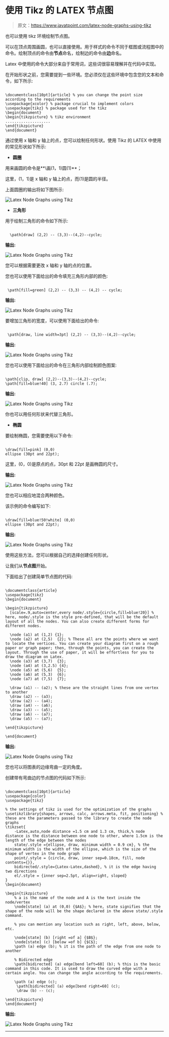 # 使用 Tikz 的 LATEX 节点图

> 原文：<https://www.javatpoint.com/latex-node-graphs-using-tikz>

也可以使用 tikz 环境绘制节点图。

可以在顶点周围画圆，也可以直接使用。用于样式的命令不同于框图或流程图中的命令。绘制顶点的命令由**节点**命名，绘制边的命令由**边**命名。

Latex 中使用的命令大部分来自于常用词，这些词很容易理解并在代码中实现。

在开始形状之前，您需要提到一些环境。您必须仅在这些环境中包含您的文本和命令，如下所示:

```

\documentclass[10pt]{article} % you can change the point size according to the requirements
\usepackage{xcolor} % package crucial to implement colors
\usepackage{tikz} % package used for the tikz
\begin{document}
\begin{tikzpicture} % tikz environment 
....................
\end{tikzpicture}
\end{document}

```

通过使用 x 轴和 y 轴上的点，您可以绘制任何形状。使用 Tikz 的 LATEX 中使用的常见形状如下所示:

*   **圆圈**

用来画圆的命令是**\画(1，1)圆(1)**；

这里，(1，1)是 x 轴和 y 轴上的点，而(1)是圆的半径。

上面圆圈的输出将如下图所示:

![Latex Node Graphs using Tikz](img/ea9735223a8b22ecc4d2e4cdc22137cd.png)

*   **三角形**

用于绘制三角形的命令如下所示:

```

  \path[draw] (2,2) -- (3,3)--(4,2)--cycle;

```

**输出:**

![Latex Node Graphs using Tikz](img/c4e8fb1691a47554044fcf9db6d3b697.png)

您可以根据需要更改 x 轴和 y 轴的点的位置。

您也可以使用下面给出的命令填充三角形内部的颜色:

```

 \path[fill=green] (2,2) -- (3,3) -- (4,2) -- cycle; 

```

**输出:**

![Latex Node Graphs using Tikz](img/6908c73391448059b3077663e9385b8c.png)

要增加三角形的宽度，可以使用下面给出的命令:

```

 \path[draw, line width=3pt] (2,2) -- (3,3)--(4,2)--cycle; 

```

**输出:**

![Latex Node Graphs using Tikz](img/be7e9c219f0b89681b770ac53e814514.png)

您也可以使用下面给出的命令在三角形内部绘制颜色图案:

```

\path[clip, draw] (2,2)--(3,3)--(4,2)--cycle;
\path[fill=blue!40] (3, 2.7) circle (.7);

```

**输出:**

![Latex Node Graphs using Tikz](img/9e948ad407a9d3489b2a208d3ed75b30.png)

你也可以用任何形状来代替三角形。

*   **椭圆**

要绘制椭圆，您需要使用以下命令:

```

\draw[fill=pink] (0,0)
ellipse (30pt and 22pt);

```

这里，(0，0)是原点的点，30pt 和 22pt 是画椭圆的尺寸。

**输出:**

![Latex Node Graphs using Tikz](img/e555490a313bd7779f9ec79430c63f14.png)

您也可以相应地混合两种颜色。

该示例的命令编写如下:

```

\draw[fill=blue!50!white] (0,0)
ellipse (30pt and 22pt);

```

**输出:**

![Latex Node Graphs using Tikz](img/444623ea75d68648ae06f096e582a0a9.png)

使用这些方法，您可以根据自己的选择创建任何形状。

让我们从**节点图**开始。

下面给出了创建简单节点图的代码:

```

\documentclass{article}
\usepackage{tikz}
\begin{document}

\begin{tikzpicture}
  [scale=.9,auto=center,every node/.style={circle,fill=blue!20}] % here, node/.style is the style pre-defined, that will be the default layout of all the nodes. You can also create different forms for different nodes.

  \node (a1) at (1,2) {1};
  \node (a2) at (2,5)  {2}; % These all are the points where we want to locate the vertices. You can create your diagram first on a rough paper or graph paper; then, through the points, you can create the layout. Through the use of paper, it will be effortless for you to draw the diagram on Latex.
  \node (a3) at (3,7)  {3};
  \node (a4) at (3,2.5) {4};
  \node (a5) at (5,6)  {5};
  \node (a6) at (5,3)  {6};
  \node (a7) at (7,5)  {7};

  \draw (a1) -- (a2); % these are the straight lines from one vertex to another
  \draw (a2) -- (a3);
  \draw (a2) -- (a4);
  \draw (a4) -- (a6);
  \draw (a3) -- (a5);
  \draw (a6) -- (a7);
  \draw (a5) -- (a7);

\end{tikzpicture}

\end{document}

```

**输出:**

![Latex Node Graphs using Tikz](img/0978763522239854dad90eb10c1616ff.png)

您也可以将图表的边缘弯曲一定的角度。

创建带有弯曲边的节点图的代码如下所示:

```

\documentclass[10pt]{article}
\usepackage{color}
\usepackage{tikz}

% the settings of tikz is used for the optimization of the graphs
\usetikzlibrary{shapes, arrows, calc, arrows.meta, fit, positioning} % these are the parameters passed to the library to create the node graphs
\tikzset{
    -Latex,auto,node distance =1.5 cm and 1.3 cm, thick,% node distance is the distance between one node to other, where 1.5cm is the length of the edge between the nodes
    state/.style ={ellipse, draw, minimum width = 0.9 cm}, % the minimum width is the width of the ellipse, which is the size of the shape of vertex in the node graph
    point/.style = {circle, draw, inner sep=0.18cm, fill, node contents={}},
    bidirected/.style={Latex-Latex,dashed}, % it is the edge having two directions
    el/.style = {inner sep=2.5pt, align=right, sloped}
}
\begin{document}

\begin{tikzpicture}
    % a is the name of the node and A is the text inside the node/vertex
    \node[state] (a) at (0,0) {$A$}; % here, state signifies that the shape of the node will be the shape declared in the above state/.style command.

    % you can mention any location such as right, left, above, below, etc.

    \node[state] (b) [right =of a] {$B$};
    \node[state] (c) [below =of b] {$C$};
    \path (a) edge (b); % it is the path of the edge from one node to another

    % Bidirected edge
    \path[bidirected] (a) edge[bend left=60] (b); % this is the basic command in this code. It is used to draw the curved edge with a certain angle. You can change the angle according to the requirements.

    \path (a) edge (c);
     \path[bidirected] (a) edge[bend right=60] (c);
     \draw (b) -- (c);

\end{tikzpicture}
\end{document}

```

**输出:**

![Latex Node Graphs using Tikz](img/a98e4cf9d2fdd64c2bb5da42608db6f3.png)

* * *